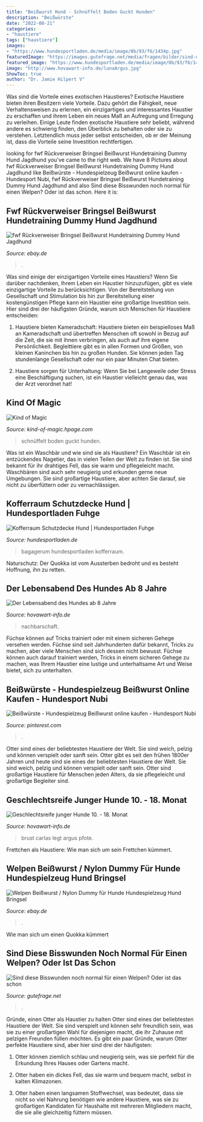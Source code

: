 ```yaml
---
title: "Beißwurst Hund - Schnüffelt Boden Guckt Hunden"
description: "Beißwürste"
date: "2022-08-21"
categories:
- "haustiere"
tags: ["haustiere"]
images:
- "https://www.hundesportladen.de/media/image/0b/93/f6/1434p.jpg"
featuredImage: "https://images.gutefrage.net/media/fragen/bilder/sind-diese-bisswunden-noch-normal-fuer-einen-welpen-oder-ist-das-schon-zu-heftig/1_original.jpg?v=1438357986000"
featured_image: "https://www.hundesportladen.de/media/image/0b/93/f6/1434p.jpg"
image: "http://www.hovawart-info.de/lunaArgus.jpg"
ShowToc: true
author: "Dr. Jamie Hilpert V"
---
```



Was sind die Vorteile eines exotischen Haustieres?
Exotische Haustiere bieten ihren Besitzern viele Vorteile. Dazu gehört die Fähigkeit, neue Verhaltensweisen zu erlernen, ein einzigartiges und interessantes Haustier zu erschaffen und ihrem Leben ein neues Maß an Aufregung und Erregung zu verleihen. Einige Leute finden exotische Haustiere sehr beliebt, während andere es schwierig finden, den Überblick zu behalten oder sie zu verstehen. Letztendlich muss jeder selbst entscheiden, ob er der Meinung ist, dass die Vorteile seine Investition rechtfertigen.

	

		
looking for fwf Rückverweiser Bringsel Beißwurst Hundetraining Dummy Hund Jagdhund you've came to the right web. We have 8 Pictures about fwf Rückverweiser Bringsel Beißwurst Hundetraining Dummy Hund Jagdhund like Beißwürste - Hundespielzeug Beißwurst online kaufen - Hundesport Nubi, fwf Rückverweiser Bringsel Beißwurst Hundetraining Dummy Hund Jagdhund and also Sind diese Bisswunden noch normal für einen Welpen? Oder ist das schon. Here it is:
		
    
## Fwf Rückverweiser Bringsel Beißwurst Hundetraining Dummy Hund Jagdhund

<img loading=lazy src="https://i.ebayimg.com/images/g/KigAAOSw-ZVdTDTV/s-l300.jpg" onerror="this.onerror=null;this.src='https://tse2.mm.bing.net/th?id=OIP.m0G-Ht4F1SmX86hlvNvRLgAAAA&amp;pid=15.1';" alt="fwf Rückverweiser Bringsel Beißwurst Hundetraining Dummy Hund Jagdhund">

_Source: ebay.de_

>. 

	

Was sind einige der einzigartigen Vorteile eines Haustiers?
Wenn Sie darüber nachdenken, Ihrem Leben ein Haustier hinzuzufügen, gibt es viele einzigartige Vorteile zu berücksichtigen. Von der Bereitstellung von Gesellschaft und Stimulation bis hin zur Bereitstellung einer kostengünstigen Pflege kann ein Haustier eine großartige Investition sein. Hier sind drei der häufigsten Gründe, warum sich Menschen für Haustiere entscheiden:
1. Haustiere bieten Kameradschaft: Haustiere bieten ein beispielloses Maß an Kameradschaft und übertreffen Menschen oft sowohl in Bezug auf die Zeit, die sie mit ihnen verbringen, als auch auf ihre eigene Persönlichkeit. Begleittiere gibt es in allen Formen und Größen, von kleinen Kaninchen bis hin zu großen Hunden. Sie können jeden Tag stundenlange Gesellschaft oder nur ein paar Minuten Chat bieten.

2. Haustiere sorgen für Unterhaltung: Wenn Sie bei Langeweile oder Stress eine Beschäftigung suchen, ist ein Haustier vielleicht genau das, was der Arzt verordnet hat!

    
## Kind Of Magic

<img loading=lazy src="https://file1.hpage.com/004156/01/bilder/ausbildungschnueffeln.gif" onerror="this.onerror=null;this.src='https://tse4.mm.bing.net/th?id=OIP.2lHJtsMuXe7YnWfKNOcirgAAAA&amp;pid=15.1';" alt="Kind of Magic">

_Source: kind-of-magic.hpage.com_

>schnüffelt boden guckt hunden. 

	

Was ist ein Waschbär und wie sind sie als Haustiere?
Ein Waschbär ist ein entzückendes Nagetier, das in vielen Teilen der Welt zu finden ist. Sie sind bekannt für ihr drahtiges Fell, das sie warm und pflegeleicht macht. Waschbären sind auch sehr neugierig und erkunden gerne neue Umgebungen. Sie sind großartige Haustiere, aber achten Sie darauf, sie nicht zu überfüttern oder zu vernachlässigen.

    
## Kofferraum Schutzdecke Hund | Hundesportladen Fuhge

<img loading=lazy src="https://www.hundesportladen.de/media/image/0b/93/f6/1434p.jpg" onerror="this.onerror=null;this.src='https://tse3.mm.bing.net/th?id=OIP.47NDxi5YCOc_Wd1eOS6HBAHaFo&amp;pid=15.1';" alt="Kofferraum Schutzdecke Hund | Hundesportladen Fuhge">

_Source: hundesportladen.de_

>bagagerum hundesportladen kofferraum. 

	

Naturschutz: Der Quokka ist vom Aussterben bedroht und es besteht Hoffnung, ihn zu retten.

    
## Der Lebensabend Des Hundes Ab 8 Jahre

<img loading=lazy src="http://www.hovawart-info.de/lunaArgus.jpg" onerror="this.onerror=null;this.src='https://tse1.mm.bing.net/th?id=OIP.-Q1rpo0gLDtectykKBTR-wAAAA&amp;pid=15.1';" alt="Der Lebensabend des Hundes ab 8 Jahre">

_Source: hovawart-info.de_

>nachbarschaft. 

	

Füchse können auf Tricks trainiert oder mit einem sicheren Gehege versehen werden.
Füchse sind seit Jahrhunderten dafür bekannt, Tricks zu machen, aber viele Menschen sind sich dessen nicht bewusst. Füchse können auch darauf trainiert werden, Tricks in einem sicheren Gehege zu machen, was Ihrem Haustier eine lustige und unterhaltsame Art und Weise bietet, sich zu unterhalten.

    
## Beißwürste - Hundespielzeug Beißwurst Online Kaufen - Hundesport Nubi

<img loading=lazy src="https://i.pinimg.com/736x/fa/9d/cc/fa9dcc8ec4ecc7af25ca0b2d7d8c6319.jpg" onerror="this.onerror=null;this.src='https://tse1.mm.bing.net/th?id=OIP.T39m-3A2SC5F4AC9hVY35gAAAA&amp;pid=15.1';" alt="Beißwürste - Hundespielzeug Beißwurst online kaufen - Hundesport Nubi">

_Source: pinterest.com_

>. 

	

Otter sind eines der beliebtesten Haustiere der Welt. Sie sind weich, pelzig und können verspielt oder sanft sein.
Otter gibt es seit den frühen 1800er Jahren und heute sind sie eines der beliebtesten Haustiere der Welt. Sie sind weich, pelzig und können verspielt oder sanft sein. Otter sind großartige Haustiere für Menschen jeden Alters, da sie pflegeleicht und großartige Begleiter sind.

    
## Geschlechtsreife Junger Hunde 10. - 18. Monat

<img loading=lazy src="http://www.hovawart-info.de/raufer1.jpg" onerror="this.onerror=null;this.src='https://tse1.mm.bing.net/th?id=OIP.H_QkUw3uSHrWcax5O73lmQAAAA&amp;pid=15.1';" alt="Geschlechtsreife junger Hunde 10. - 18. Monat">

_Source: hovawart-info.de_

>brust carlas legt argus pfote. 

	

Frettchen als Haustiere: Wie man sich um sein Frettchen kümmert.

    
## Welpen Beißwurst / Nylon Dummy Für Hunde Hundespielzeug Hund Bringsel

<img loading=lazy src="https://i.ebayimg.com/images/g/9soAAOSwIlhf1gdn/s-l400.jpg" onerror="this.onerror=null;this.src='https://tse1.mm.bing.net/th?id=OIP.-UqATFMF7ARX2hAuWi4GLQAAAA&amp;pid=15.1';" alt="Welpen Beißwurst / Nylon Dummy für Hunde Hundespielzeug Hund Bringsel">

_Source: ebay.de_

>. 

	

Wie man sich um einen Quokka kümmert

    
## Sind Diese Bisswunden Noch Normal Für Einen Welpen? Oder Ist Das Schon

<img loading=lazy src="https://images.gutefrage.net/media/fragen/bilder/sind-diese-bisswunden-noch-normal-fuer-einen-welpen-oder-ist-das-schon-zu-heftig/1_original.jpg?v=1438357986000" onerror="this.onerror=null;this.src='https://tse4.mm.bing.net/th?id=OIP.bagMlsK1W22RJYFtzNWH_AHaHa&amp;pid=15.1';" alt="Sind diese Bisswunden noch normal für einen Welpen? Oder ist das schon">

_Source: gutefrage.net_

>. 

	

Gründe, einen Otter als Haustier zu halten
Otter sind eines der beliebtesten Haustiere der Welt. Sie sind verspielt und können sehr freundlich sein, was sie zu einer großartigen Wahl für diejenigen macht, die ihr Zuhause mit pelzigen Freunden füllen möchten. Es gibt ein paar Gründe, warum Otter perfekte Haustiere sind, aber hier sind drei der häufigsten:
1) Otter können ziemlich schlau und neugierig sein, was sie perfekt für die Erkundung Ihres Hauses oder Gartens macht.

2) Otter haben ein dickes Fell, das sie warm und bequem macht, selbst in kalten Klimazonen.

3) Otter haben einen langsamen Stoffwechsel, was bedeutet, dass sie nicht so viel Nahrung benötigen wie andere Haustiere, was sie zu großartigen Kandidaten für Haushalte mit mehreren Mitgliedern macht, die sie alle gleichzeitig füttern müssen.

